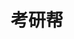 ---
category: 教育
layout: post
title: 考研帮
results:
- artworkUrl100: http://a178.phobos.apple.com/us/r30/Purple4/v4/7b/88/b9/7b88b983-f492-2d72-560a-b9be0d7dc876/mzl.wwpewxfl.png
  currency: CNY
  artworkUrl512: http://a178.phobos.apple.com/us/r30/Purple4/v4/7b/88/b9/7b88b983-f492-2d72-560a-b9be0d7dc876/mzl.wwpewxfl.png
  ipadScreenshotUrls: &a []
  fileSizeBytes: '5099040'
  genres:
  - 教育
  - 社交
  languageCodesISO2A:
  - EN
  - ZH
  artworkUrl60: http://a1693.phobos.apple.com/us/r30/Purple/v4/de/65/be/de65beda-bafb-eb4a-cc9e-6cd9e69f6004/AppIcon57x57.png
  supportedDevices:
  - iPadFourthGen4G
  - iPhone5s
  - iPhone5c
  - iPadMini
  - iPhone4
  - iPodTouchourthGen
  - iPadMini4G
  - iPhone5
  - iPodTouchFifthGen
  - iPadFourthGen
  - iPadThirdGen
  - iPad23G
  - iPadThirdGen4G
  - iPhone-3GS
  - iPad2Wifi
  - iPhone4S
  description: '考研君，也许你刚刚完成2014年考研考试，正在着急地等待分数线和成绩；也许你对成绩已经心中有数，正在紧张地筹备考研复试或调剂；也许你正踌躇满志，在为2015年考研搜集信息、整理资料……在这些情况下，你也没有别的办法，只能苦哈哈地打开电脑展开各种搜索和刷屏，并在宿舍找个专门的时间拿着鼠标键盘往大脑里灌溉不知道是否准确的信息并深深地感慨考研不容易。。。。。。


    打住！别悲桑！骚年们，姑凉们，这个时代已经过去了！


    专门为考研学子量身打造的考研应用“考研帮”低调地上线了！收起你的鼠标键盘，逃离喧闹的宿舍，捂着嘴在自习室偷偷乐吧！只需轻轻地选一下报考学校，你就能及时查看到报考院校的各种官方信息、考研成绩和分数线、学长经验、免费资料等等等等，给力地助你在考研信息战上先迈一大步！千万别告诉同学，你懂的！


    对了，听说过kaoyan.com（考研网，又名考研加油站，以权威及时的研究生招生信息和人气火爆的考研论坛见长，此处不省略这些字）吗？如果你连这个不知道，那你就太OUT啦，亲，考研网乃是考研人必备网站哦，从1999年至今，近1000万考生在考研网注册，大家互相帮助互相鼓励。没错，考研帮，就是kaoyan.com隆重推出的首款APP！太激动了，我们等待这一天等了多少年，我已经泪流满面了，话说，我们的攻城狮们为了这款APP已经彻底干湿了一次又一次背心。。。尽管如此，这版APP也才是第一版，未来还有更多精彩功能即将上线，让我们在考研路上一起成长吧！'
  bundleId: com.kaoyan.club
  version: '1.0.0'
  trackViewUrl: https://itunes.apple.com/cn/app/kao-yan-bang/id805408963?mt=8&uo=4
  artistViewUrl: https://itunes.apple.com/cn/artist/yi-du-hui-da-jiao-yu-ke-ji/id564755477?uo=4
  genreIds:
  - '6017'
  - '6005'
  isGameCenterEnabled: false
  releaseDate: '2014-02-18T19:32:35Z'
  wrapperType: software
  averageUserRatingForCurrentVersion: 5
  userRatingCountForCurrentVersion: 23
  trackId: 805408963
  formattedPrice: 免费
  primaryGenreId: 6017
  userRatingCount: 23
  artistId: 564755477
  artistName: 亿度慧达教育科技(北京)有限公司
  trackContentRating: 4+
  price: 0
  trackCensoredName: 考研帮
  trackName: 考研帮
  kind: software
  features: *a
  contentAdvisoryRating: 4+
  screenshotUrls:
  - http://a5.mzstatic.com/us/r30/Purple6/v4/bc/42/87/bc4287c9-d740-d5fe-2acb-847032dee003/screen1136x1136.jpeg
  - http://a2.mzstatic.com/us/r30/Purple4/v4/e1/20/4c/e1204caf-8cd9-7199-4c8e-afd5f7430bcf/screen1136x1136.jpeg
  - http://a2.mzstatic.com/us/r30/Purple4/v4/7d/49/8c/7d498c33-5a68-77d3-8a8c-c2ed933c02bf/screen1136x1136.jpeg
  - http://a2.mzstatic.com/us/r30/Purple/v4/ff/d4/01/ffd401c5-ad62-1fcd-42a7-4438f4e38b9e/screen1136x1136.jpeg
  - http://a3.mzstatic.com/us/r30/Purple4/v4/c8/d5/b6/c8d5b629-356c-03ab-91e6-df33e6fa64b4/screen1136x1136.jpeg
  sellerName: Beijing Yidu Huida Education Technology Co., Ltd.
  averageUserRating: 5
  primaryGenreName: Education
description: 考研相关信息汇总，吐槽。
tags: tag1
resultCount: 1

---
